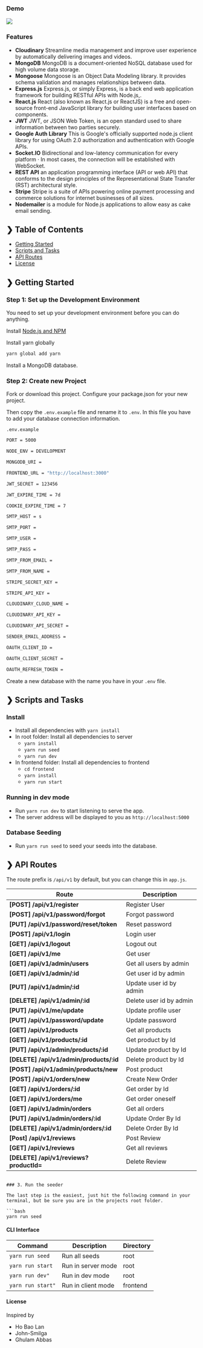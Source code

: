 ### Demo
![](https://github.com/blanho/demo/blob/main/demo.gif)
### Features

- **Cloudinary** Streamline media management and improve user experience by automatically delivering images and videos.
- **MongoDB** MongoDB is a document-oriented NoSQL database used for high volume data storage.
- **Mongoose** Mongoose is an Object Data Modeling library. It provides schema validation and manages relationships between data.
- **Express.js** Express.js, or simply Express, is a back end web application framework for building RESTful APIs with Node.js,.
- **React.js** React (also known as React.js or ReactJS) is a free and open-source front-end JavaScript library for building user interfaces based on components.
- **JWT** JWT, or JSON Web Token, is an open standard used to share information between two parties securely.
- **Google Auth Library** This is Google's officially supported node.js client library for using OAuth 2.0 authorization and authentication with Google APIs.
- **Socket.IO** Bidirectional and low-latency communication for every platform · In most cases, the connection will be established with WebSocket.
- **REST API** an application programming interface (API or web API) that conforms to the design principles of the Representational State Transfer (RST) architectural style.
- **Stripe** Stripe is a suite of APIs powering online payment processing and commerce solutions for internet businesses of all sizes.
- **Nodemailer** is a module for Node.js applications to allow easy as cake email sending.

## ❯ Table of Contents

- [Getting Started](#-getting-started)
- [Scripts and Tasks](#-scripts-and-tasks)
- [API Routes](#-api-routes)
- [License](#-license)

## ❯ Getting Started

### Step 1: Set up the Development Environment

You need to set up your development environment before you can do anything.

Install [Node.js and NPM](https://nodejs.org/en/download/)

Install yarn globally

```bash
yarn global add yarn
```

Install a MongoDB database.

### Step 2: Create new Project

Fork or download this project. Configure your package.json for your new project.

Then copy the `.env.example` file and rename it to `.env`. In this file you have to add your database connection information.

`.env.example`

```bash
PORT = 5000

NODE_ENV = DEVELOPMENT

MONGODB_URI =

FRONTEND_URL = "http://localhost:3000"

JWT_SECRET = 123456

JWT_EXPIRE_TIME = 7d

COOKIE_EXPIRE_TIME = 7

SMTP_HOST = s

SMTP_PORT =

SMTP_USER =

SMTP_PASS =

SMTP_FROM_EMAIL =

SMTP_FROM_NAME =

STRIPE_SECRET_KEY =

STRIPE_API_KEY =

CLOUDINARY_CLOUD_NAME =

CLOUDINARY_API_KEY =

CLOUDINARY_API_SECRET =

SENDER_EMAIL_ADDRESS =

OAUTH_CLIENT_ID =

OAUTH_CLIENT_SECRET =

OAUTH_REFRESH_TOKEN =
```

Create a new database with the name you have in your `.env` file.

## ❯ Scripts and Tasks

### Install

- Install all dependencies with `yarn install`
- In root folder: Install all dependencies to server
  - `yarn install`
  - `yarn run seed`
  - `yarn run dev`
- In frontend folder: Install all dependencies to frontend
  - `cd frontend`
  - `yarn install`
  - `yarn run start`

### Running in dev mode

- Run `yarn run dev` to start listening to serve the app.
- The server address will be displayed to you as `http://localhost:5000`

### Database Seeding

- Run `yarn run seed` to seed your seeds into the database.

## ❯ API Routes

The route prefix is `/api/v1` by default, but you can change this in `app.js`.

| Route                                   | Description             |
| --------------------------------------- | ----------------------- |
| **[POST] /api/v1/register**             | Register User           |
| **[POST] /api/v1/password/forgot**      | Forgot password         |
| **[PUT] /api/v1/password/reset/token**  | Reset password          |
| **[POST] /api/v1/login**                | Login user              |
| **[GET] /api/v1/logout**                | Logout out              |
| **[GET] /api/v1/me**                    | Get user                |
| **[GET] /api/v1/admin/users**           | Get all users by admin  |
| **[GET] /api/v1/admin/:id**             | Get user id by admin    |
| **[PUT] /api/v1/admin/:id**             | Update user id by admin |
| **[DELETE] /api/v1/admin/:id**          | Delete user id by admin |
| **[PUT] /api/v1/me/update**             | Update profile user     |
| **[PUT] /api/v1/password/update**       | Update password         |
| **[GET] /api/v1/products**              | Get all products        |
| **[GET] /api/v1/products/:id**          | Get product by Id       |
| **[PUT] /api/v1/admin/products/:id**    | Update product by Id    |
| **[DELETE] /api/v1/admin/products/:id** | Delete product by Id    |
| **[POST] /api/v1/admin/products/new**   | Post product            |
| **[POST] /api/v1/orders/new**           | Create New Order        |
| **[GET] /api/v1/orders/:id**            | Get order by Id         |
| **[GET] /api/v1/orders/me**             | Get order oneself       |
| **[GET] /api/v1/admin/orders**          | Get all orders          |
| **[PUT] /api/v1/admin/orders/:id**      | Update Order By Id      |
| **[DELETE] /api/v1/admin/orders/:id**   | Delete Order By Id      |
| **[Post] /api/v1/reviews**              | Post Review             |
| **[GET] /api/v1/reviews**               | Get all reviews         |
| **[DELETE] /api/v1/reviews?productId=** | Delete Review           |

````

### 3. Run the seeder

The last step is the easiest, just hit the following command in your terminal, but be sure you are in the projects root folder.

```bash
yarn run seed
````

#### CLI Interface

| Command           | Description        | Directory |
| ----------------- | ------------------ | --------- |
| `yarn run seed`   | Run all seeds      | root      |
| `yarn run start`  | Run in server mode | root      |
| `yarn run dev"`   | Run in dev mode    | root      |
| `yarn run start"` | Run in client mode | frontend  |

#### License

Inspired by

- Ho Bao Lan
- John-Smilga
- Ghulam Abbas
